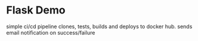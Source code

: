 # Flask Demo
simple ci/cd pipeline
clones, tests, builds and deploys to docker hub.
sends email notification on success/failure
